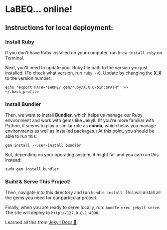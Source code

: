 # LaBEQ... online!

## Instructions for local deployment:

### Install Ruby

If you don't have Ruby installed on your computer, run `brew install ruby` on Terminal. 

Next, you'll need to update your Ruby file path to the version you just installed. (To check what version, run `ruby -v`). Update by changing the **X.X** to the version number: 

`echo 'export PATH="$HOME/.gem/ruby/X.X.0/bin:$PATH"' >> ~/.bash_profile`

### Install Bundler

Then, we want to install **Bundler**, which helps us manage our Ruby environment and work with gems like Jekyll. (If you're more familiar with Python, it seems to play a similar role as **conda**, which helps you manage environments as well as installed packages.) At this point, you should be able to run this: 

`gem install --user-install bundler`

But, depending on your operating system, it might fail and you can run this instead: 

`sudo gem install bundler`

### Build & Serve This Project! 

Then, navigate into this directory and run `bundle install`. This will install all the gems you need for our particular project. 

Finally, when you are ready to serve locally, run: `bundle exec jekyll serve`. The site will deploy to `http://127.0.0.1:4000`. 

Learned all this from [Jekyll Docs 🎉](https://jekyllrb.com/docs/installation/macos/). 